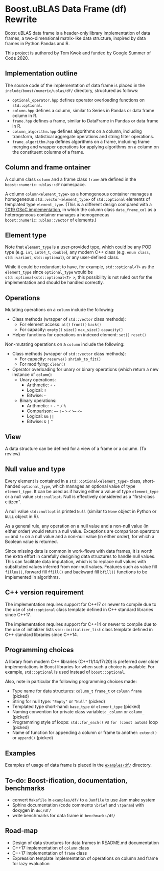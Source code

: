 # Boost.uBLAS Data Frame (df) Rewrite

Boost uBLAS data frame is a header-only library implementation of data frames, a two-dimensional matrix-like data structure, inspired by data frames in Python Pandas and R.

This project is authored by Tom Kwok and funded by Google Summer of Code 2020.

## Implementation outline

The source code of the implementation of data frame is placed in the `include/boost/numeric/ublas/df/` directory, structured as follows:
* `optional_operator.hpp` defines operator overloading functions on `std::optional`.
* `column.hpp` defines a column, similar to Series in Pandas or data frame column in R.
* `frame.hpp` defines a frame, similar to DataFrame in Pandas or data frame in R.
* `column_algorithm.hpp` defines algorithms on a column, including transform, statistical aggregate operations and string filter operations.
* `frame_algorithm.hpp` defines algorithms on a frame, including frame merging and wrapper operations for applying algorithms on a column on the constituent columns of a frame.

## Column and frame ontainer

A column class `column` and a frame class `frame` are defined in the `boost::numeric::ublas::df` namespace.

A column `column<element_type>` as a homogeneous container manages a homogeneous `std::vector<element_type>` of `std::optional` elements of templated type `element_type`. (This is a different design compared with a [2019 GSoC implementation](https://github.com/BoostGSoC19/data_frame), in which the column class `data_frame_col` as a heterogeneous container manages a homogeneous `boost::numeric::ublas::vector` of elements.)

## Element type

Note that `element_type` is a user-provided type, which could be any POD type (e.g. `int`, `int64_t`, `double`), any modern C++ class (e.g. `enum class`, `std::variant`, `std::optional`), or any user-defined class.

While it could be redundant to have, for example, `std::optional<T>` as the `element_type` since `optional_type` would be `std::optional<std::optional<T> >`, this possibility is not ruled out for the implementation and should be handled correctly.

## Operations

Mutating operations on a `column` include the following: 
* Class methods (wrapper of `std::vector` class methods): 
    * For element access: `at()` `front()` `back()`
    * For capacity: `empty()` `size()` `max_size()` `capacity()`
* Helper functions for operations on indexed element: `set()` `reset()`

Non-mutating operations on a `column` include the following: 
* Class methods (wrapper of `std::vector` class methods): 
    * For capacity: `reserve()` `shrink_to_fit()` 
    * For modifying: `clear()`
* Operator overloading for unary or binary operations (which return a new instance of `column`):
    * Unary operations: 
        * Arithmetic: `+` `-`
        * Logical: `!`
        * Bitwise: `~`
    * Binary operations:
        * Arithmetic: `+` `-` `*` `/` `%`
        * Comparison: `==` `!=` `>` `<` `>=` `<=`
        * Logical: `&&` `||`
        * Bitwise: `&` `|` `^`

## View

A data structure can be defined for a view of a frame or a column. (To review)

## Null value and type

Every element is contained in a `std::optional<element_type>` class, short-handed `optional_type`, which manages an optional value of type `element_type`. It can be used as if having either a value of type `element_type` or a null value `std::nullopt`. Null is effectively considered as a "first-class citizen".

A null value `std::nullopt` is printed `Null` (similar to `None` object in Python or `NULL` object in R).

As a general rule, any operation on a null value and a non-null value (in either order) would return a null value. Exceptions are comparison operators `==` and `!=` on a null value and a non-null value (in either order), for which a Boolean value is returned.

Since missing data is common in work-flows with data frames, it is worth the extra effort in carefully designing data structures to handle null values. This can facilitate data imputation, which is to replace null values with substituted values inferred from non-null values. Features such as value fill `fillna()`, forward fill `ffill()` and backward fill `bfill()` functions to be implemented in algorithms.

## C++ version requirement

The implementation requires support for C++17 or newer to compile due to the use of `std::optional` class template defined in C++ standard libraries since C++17.

The implementation requires support for C++14 or newer to compile due to the use of initializer lists `std::initializer_list` class template defined in C++ standard libraries since C++14.

## Programming choices

A library from modern C++ libraries (C++11/14/17/20) is preferred over older implementations in Boost libraries for when such a choice is available. For example, `std::optional` is used instead of `boost::optional`.

Also, note in particular the following programming choices made:

* Type name for data structures: `column_t` `frame_t` or `column` `frame` (picked)
* String for null type: `"Empty"` or `"Null"` (picked)
* Templated type short-hand: `base_type` or `element_type` (picked)
* Naming convention for private class variables: `_column` or `column_` (picked)
* Programming style of loops: `std::for_each()` vs `for (const auto&)` loop (picked) 
* Name of function for appending a column or frame to another: `extend()` or `append()` (picked)

## Examples

Examples of usage of data frame is placed in the [`examples/df/`](../../../../../examples/df/) directory.

## To-do: Boost-ification, documentation, benchmarks

* convert `Makefile` in `examples/df/` to a `Jamfile` to use Jam make system
* Sphinx documentation (code comments `\brief` and `\tparam`) with doxygen in `doc/df/`
* write benchmarks for data frame in `benchmarks/df/`

## Road-map

* Design of data structures for data frames in README.md documentation
* C++17 implementation of `column` class
* C++17 implementation of `frame` class
* Expression template implementation of operations on column and frame for lazy evaluation
